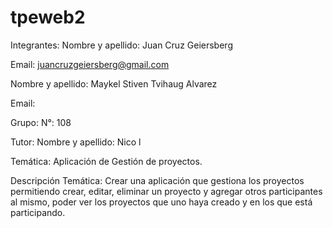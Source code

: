 # tpeweb2
Integrantes:
Nombre y apellido: Juan Cruz Geiersberg

Email: juancruzgeiersberg@gmail.com

Nombre y apellido: Maykel Stiven Tvihaug Alvarez

Email:

Grupo: N°: 108

Tutor:
Nombre y apellido: Nico l

Temática: Aplicación de Gestión de proyectos.

Descripción Temática: Crear una aplicación que gestiona los proyectos permitiendo crear, editar, eliminar un proyecto y agregar otros participantes al mismo, poder ver los proyectos que uno haya creado y en los que está participando.